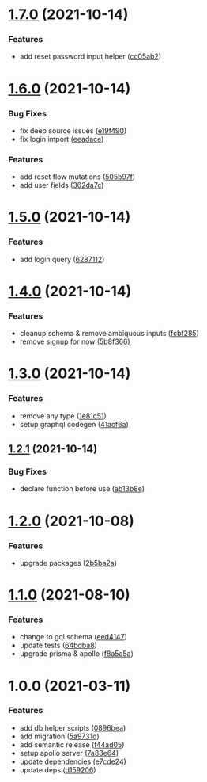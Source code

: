 # [1.7.0](https://github.com/2wce/prisma-template/compare/v1.6.0...v1.7.0) (2021-10-14)

### Features

- add reset password input helper ([cc05ab2](https://github.com/2wce/prisma-template/commit/cc05ab22c99b7424992d0b159ba92d5eb1dcdfe3))

# [1.6.0](https://github.com/2wce/prisma-template/compare/v1.5.0...v1.6.0) (2021-10-14)

### Bug Fixes

- fix deep source issues ([e19f490](https://github.com/2wce/prisma-template/commit/e19f4909e49b73e20a72d5424901e9e692733a9a))
- fix login import ([eeadace](https://github.com/2wce/prisma-template/commit/eeadacec5fa864668f3736c68a34c9194b51ba8c))

### Features

- add reset flow mutations ([505b97f](https://github.com/2wce/prisma-template/commit/505b97f1c774b574e7d633456c483fbcd5daafc8))
- add user fields ([362da7c](https://github.com/2wce/prisma-template/commit/362da7cdc2605cee6d1cb79275ddaec81e258ff6))

# [1.5.0](https://github.com/2wce/prisma-template/compare/v1.4.0...v1.5.0) (2021-10-14)

### Features

- add login query ([6287112](https://github.com/2wce/prisma-template/commit/62871129f4f2bb7d314f0aaf196f75db25fe6484))

# [1.4.0](https://github.com/2wce/prisma-template/compare/v1.3.0...v1.4.0) (2021-10-14)

### Features

- cleanup schema & remove ambiquous inputs ([fcbf285](https://github.com/2wce/prisma-template/commit/fcbf2855b835acb34e4fac056b696dd98ef95b88))
- remove signup for now ([5b8f366](https://github.com/2wce/prisma-template/commit/5b8f366f7a1e3bb7c77548cde04e584390200f19))

# [1.3.0](https://github.com/2wce/prisma-template/compare/v1.2.1...v1.3.0) (2021-10-14)

### Features

- remove any type ([1e81c51](https://github.com/2wce/prisma-template/commit/1e81c5126ebfa03b1945c0d01d30777c633569dc))
- setup graphql codegen ([41acf6a](https://github.com/2wce/prisma-template/commit/41acf6a41667468e6e656771a02530415d5056f8))

## [1.2.1](https://github.com/2wce/prisma-template/compare/v1.2.0...v1.2.1) (2021-10-14)

### Bug Fixes

- declare function before use ([ab13b8e](https://github.com/2wce/prisma-template/commit/ab13b8e6a4415e3665b36c52eb88ac999a0e97b8))

# [1.2.0](https://github.com/2wce/prisma-template/compare/v1.1.0...v1.2.0) (2021-10-08)

### Features

- upgrade packages ([2b5ba2a](https://github.com/2wce/prisma-template/commit/2b5ba2a69edf1ec7978c70b6d8045b675348c2a5))

# [1.1.0](https://github.com/2wce/prisma-template/compare/v1.0.0...v1.1.0) (2021-08-10)

### Features

- change to gql schema ([eed4147](https://github.com/2wce/prisma-template/commit/eed414742255f870ac779839a4bbb07078e2ff85))
- update tests ([64bdba8](https://github.com/2wce/prisma-template/commit/64bdba8b5db007bc8a34884a61900251c1c0f68c))
- upgrade prisma & apollo ([f8a5a5a](https://github.com/2wce/prisma-template/commit/f8a5a5a0493f6a165a929403f4e6f2fa1f064c69))

# 1.0.0 (2021-03-11)

### Features

- add db helper scripts ([0896bea](https://github.com/2wce/prisma-template/commit/0896beae5fcc7d23eb5a897089b39de1d465359d))
- add migration ([5a9731d](https://github.com/2wce/prisma-template/commit/5a9731d87fce0702850225b32ca92b3703800488))
- add semantic release ([f44ad05](https://github.com/2wce/prisma-template/commit/f44ad05c4c7c74c12db010948457359a196a0069))
- setup apollo server ([7a83e64](https://github.com/2wce/prisma-template/commit/7a83e64112d08b2bbe59fede1ae100374e83a694))
- update dependencies ([e7cde24](https://github.com/2wce/prisma-template/commit/e7cde24059f8dac7058c8ddd189022e4db20aba3))
- update deps ([d159206](https://github.com/2wce/prisma-template/commit/d15920699235ea155ca548d7594a9bea8c3da509))
